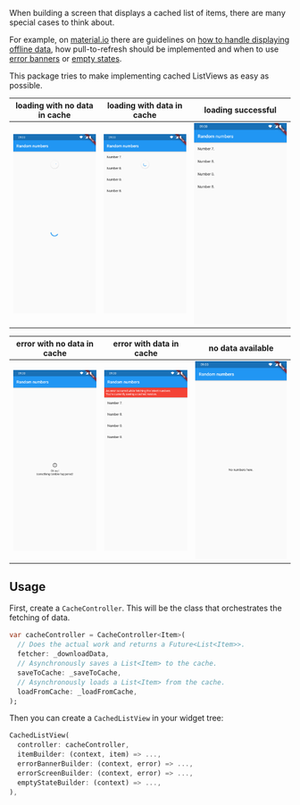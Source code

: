 When building a screen that displays a cached list of items, there are many special cases to think about.

For example, on [material.io](https://material.io) there are guidelines on [how to handle displaying offline data](https://material.io/design/communication/offline-states.html), how pull-to-refresh should be implemented and when to use [error banners](https://material.io/design/communication/confirmation-acknowledgement.html) or [empty states](https://material.io/design/communication/empty-states.html).

This package tries to make implementing cached ListViews as easy as possible.

| loading with no data in cache | loading with data in cache              | loading successful          |
| ----------------------------- | --------------------------------------- | --------------------------- |
| ![](screenshot_loading.png)   | ![](screenshot_loading_with_cached.png) | ![](screenshot_success.png) |

| error with no data in cache          | error with data in cache         | no data available               |
| ------------------------------------ | -------------------------------- | ------------------------------- |
| ![](screenshot_fullscreen_error.png) | ![](screenshot_banner_error.png) | ![](screenshot_empty_state.png) |

## Usage

First, create a `CacheController`. This will be the class that orchestrates the fetching of data.

```dart
var cacheController = CacheController<Item>(
  // Does the actual work and returns a Future<List<Item>>.
  fetcher: _downloadData,
  // Asynchronously saves a List<Item> to the cache.
  saveToCache: _saveToCache,
  // Asynchronously loads a List<Item> from the cache.
  loadFromCache: _loadFromCache,
);
```

Then you can create a `CachedListView` in your widget tree:

```dart
CachedListView(
  controller: cacheController,
  itemBuilder: (context, item) => ...,
  errorBannerBuilder: (context, error) => ...,
  errorScreenBuilder: (context, error) => ...,
  emptyStateBuilder: (context) => ...,
),
```
